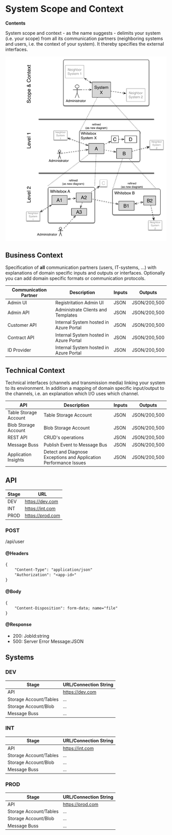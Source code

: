 # System Scope and Context

**Contents**

System scope and context - as the name suggests - delimits your system
(i.e. your scope) from all its communication partners (neighboring
systems and users, i.e. the context of your system). It thereby
specifies the external interfaces.

![Categories of Quality Requirements](images/05_building_blocks-EN.png)

## Business Context

Specification of **all** communication partners (users, IT-systems, ...)
with explanations of domain specific inputs and outputs or interfaces.
Optionally you can add domain specific formats or communication
protocols.

| Communication Partner | Description                              | Inputs | Outputs      |
|-----------------------|------------------------------------------|--------|--------------|
| Admin UI              | Registritation Admin UI                  | JSON   | JSON/200,500 |
| Admin API             | Administrate Clients and Templates       | JSON   | JSON/200,500 |
| Customer API          | Internal System hosted in Azure Portal   | JSON   | JSON/200,500 |
| Contract API          | Internal System hosted in Azure Portal   | JSON   | JSON/200,500 |
| ID Provider           | Internal System hosted in Azure Portal   | JSON   | JSON/200,500 |

## Technical Context

Technical interfaces (channels and transmission media) linking your
system to its environment. In addition a mapping of domain specific
input/output to the channels, i.e. an explanation which I/O uses which
channel.

| API                   | Description                                                       | Inputs | Outputs      |
|-----------------------|-------------------------------------------------------------------|--------|--------------|
| Table Storage Account | Table Storage Account                                             | JSON   | JSON/200,500 |
| Blob Storage Account  | Blob Storage Account                                              | JSON   | JSON/200,500 |
| REST API              | CRUD's operations                                                 | JSON   | JSON/200,500 |
| Message Buss          | Publish Event to Message Bus                                      | JSON   | JSON/200,500 |
| Application Insights  | Detect and Diagnose Exceptions and Application Performance Issues | JSON   | JSON/200,500 |

## API

| Stage | URL              |
|-------|------------------|
| DEV   | https://dev.com  |
| INT   | https://int.com  |
| PROD  | https://prod.com |

### POST

/api/user

#### @Headers

```
{
    "Content-Type": "application/json"
    "Authorization": "<app-id>"
}
```

#### @Body

```
{
    "Content-Disposition": form-data; name="file"
}
```

#### @Response

* 200: JobId:string
* 500: Server Error Message:JSON

## Systems

### DEV

| Stage                  | URL/Connection String |
|------------------------|-----------------------|
| API                    | https://dev.com       |
| Storage Account/Tables | ...                   |
| Storage Account/Blob   | ...                   |
| Message Buss           | ...                   |

### INT

| Stage                  | URL/Connection String |
|------------------------|-----------------------|
| API                    | https://int.com       |
| Storage Account/Tables | ...                   |
| Storage Account/Blob   | ...                   |
| Message Buss           | ...                   |

### PROD

| Stage                  | URL/Connection String |
|------------------------|-----------------------|
| API                    | https://prod.com      |
| Storage Account/Tables | ...                   |
| Storage Account/Blob   | ...                   |
| Message Buss           | ...                   |
